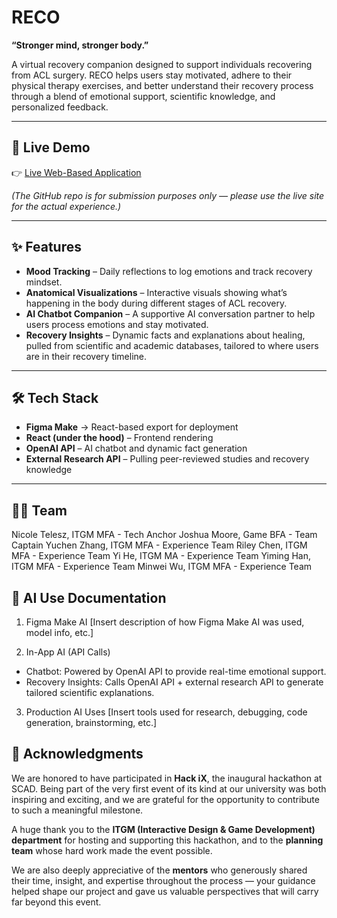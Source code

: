 # RECO  
**“Stronger mind, stronger body.”**  

A virtual recovery companion designed to support individuals recovering from ACL surgery. RECO helps users stay motivated, adhere to their physical therapy exercises, and better understand their recovery process through a blend of emotional support, scientific knowledge, and personalized feedback.  

---

## 🚀 Live Demo  
👉 [Live Web-Based Application](https://knob-dwell-34466238.figma.site/)

*(The GitHub repo is for submission purposes only — please use the live site for the actual experience.)*  

---

## ✨ Features  
- **Mood Tracking** – Daily reflections to log emotions and track recovery mindset.  
- **Anatomical Visualizations** – Interactive visuals showing what’s happening in the body during different stages of ACL recovery.  
- **AI Chatbot Companion** – A supportive AI conversation partner to help users process emotions and stay motivated.  
- **Recovery Insights** – Dynamic facts and explanations about healing, pulled from scientific and academic databases, tailored to where users are in their recovery timeline.  

---

## 🛠️ Tech Stack  
- **Figma Make** → React-based export for deployment  
- **React (under the hood)** – Frontend rendering  
- **OpenAI API** – AI chatbot and dynamic fact generation  
- **External Research API** – Pulling peer-reviewed studies and recovery knowledge  

---

## 👩‍💻 Team
Nicole Telesz, ITGM MFA - Tech Anchor
Joshua Moore, Game BFA - Team Captain
Yuchen Zhang, ITGM MFA - Experience Team
Riley Chen, ITGM MFA - Experience Team
Yi He, ITGM MA - Experience Team
Yiming Han, ITGM MFA - Experience Team
Minwei Wu, ITGM MFA - Experience Team

## 🤖 AI Use Documentation
1. Figma Make AI
[Insert description of how Figma Make AI was used, model info, etc.]

2. In-App AI (API Calls)
- Chatbot: Powered by OpenAI API to provide real-time emotional support.
- Recovery Insights: Calls OpenAI API + external research API to generate tailored scientific explanations.

3. Production AI Uses
[Insert tools used for research, debugging, code generation, brainstorming, etc.]


## 🙏 Acknowledgments  

We are honored to have participated in **Hack iX**, the inaugural hackathon at SCAD. Being part of the very first event of its kind at our university was both inspiring and exciting, and we are grateful for the opportunity to contribute to such a meaningful milestone.  

A huge thank you to the **ITGM (Interactive Design & Game Development) department** for hosting and supporting this hackathon, and to the **planning team** whose hard work made the event possible.  

We are also deeply appreciative of the **mentors** who generously shared their time, insight, and expertise throughout the process — your guidance helped shape our project and gave us valuable perspectives that will carry far beyond this event.  
